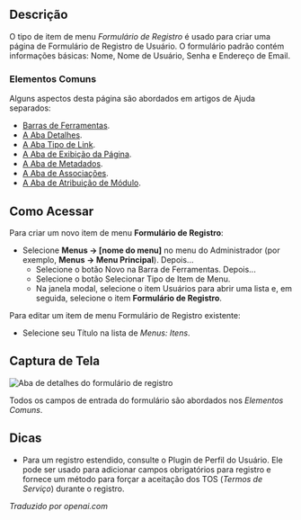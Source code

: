 <!-- Filename: Help4.x:Menu_Item:_Registration_Form / Display title: Formulário de Registro -->

## Descrição

O tipo de item de menu *Formulário de Registro* é usado para criar uma página de Formulário de Registro de Usuário. O formulário padrão contém informações básicas: Nome, Nome de Usuário, Senha e Endereço de Email.

### Elementos Comuns

Alguns aspectos desta página são abordados em artigos de Ajuda separados:

* [Barras de Ferramentas](jdocmanual?article=help/common-elements/toolbars).
* [A Aba Detalhes](jdocmanual?article=help/menu-items-common/menu-item-details).
* [A Aba Tipo de Link](jdocmanual?article=help/menu-items-common/menu-item-link-type).
* [A Aba de Exibição da Página](jdocmanual?article=help/menu-items-common/menu-item-page-display).
* [A Aba de Metadados](jdocmanual?article=help/menu-items-common/menu-item-metadata).
* [A Aba de Associações](jdocmanual?article=help/common-elements/edit-associations).
* [A Aba de Atribuição de Módulo](jdocmanual?article=help/menu-items-common/menu-item-module-assignment).

## Como Acessar

Para criar um novo item de menu **Formulário de Registro**:

- Selecione **Menus → \[nome do menu\]** no menu do Administrador
  (por exemplo, **Menus → Menu Principal**). Depois...
  - Selecione o botão Novo na Barra de Ferramentas. Depois...
  - Selecione o botão Selecionar Tipo de Item de Menu.
  - Na janela modal, selecione o item Usuários para abrir uma lista e, em seguida,
    selecione o item **Formulário de Registro**.

Para editar um item de menu Formulário de Registro existente:

- Selecione seu Título na lista de *Menus: Itens*.

## Captura de Tela

![Aba de detalhes do formulário de registro](../../../pt/images/menu-items/users-registration-form-details-tab.png)

Todos os campos de entrada do formulário são abordados nos *Elementos Comuns*.

## Dicas

- Para um registro estendido, consulte o Plugin de Perfil do Usuário. Ele pode ser usado para adicionar campos obrigatórios para registro e fornece um método para forçar a aceitação dos TOS (*Termos de Serviço*) durante o registro.

*Traduzido por openai.com*

